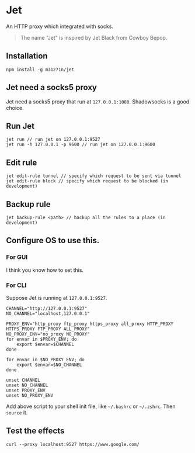 # Jet
An HTTP proxy which integrated with socks.

> The name "Jet" is inspired by Jet Black from Cowboy Bepop.

## Installation

	npm install -g m31271n/jet

## Jet need a socks5 proxy
Jet need a socks5 proxy that run at `127.0.0.1:1080`. Shadowsocks is a good choice.

## Run Jet

	jet run // run jet on 127.0.0.1:9527
	jet run -h 127.0.0.1 -p 9600 // run jet on 127.0.0.1:9600

## Edit rule

	jet edit-rule tunnel // specify which request to be sent via tunnel
	jet edit-rule block // specify which request to be blocked (in development)

## Backup rule

	jet backup-rule <path> // backup all the rules to a place (in development)

## Configure OS to use this.
### For GUI
I think you know how to set this.

### For CLI
Suppose Jet is running at `127.0.0.1:9527`.

	CHANNEL="http://127.0.0.1:9527"
	NO_CHANNEL="localhost,127.0.0.1"

	PROXY_ENV="http_proxy ftp_proxy https_proxy all_proxy HTTP_PROXY HTTPS_PROXY FTP_PROXY ALL_PROXY"
	NO_PROXY_ENV="no_proxy NO_PROXY"
	for envar in $PROXY_ENV; do
		export $envar=$CHANNEL
	done

	for envar in $NO_PROXY_ENV; do
		export $envar=$NO_CHANNEL
	done

	unset CHANNEL
	unset NO_CHANNEL
	unset PROXY_ENV
	unset NO_PROXY_ENV

Add above script to your shell init file, like `~/.bashrc` or `~/.zshrc`. Then `source` it.

## Test the effects

    curl --proxy localhost:9527 https://www.google.com/
